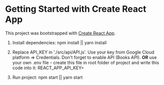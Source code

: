 # Getting Started with Create React App

This project was bootstrapped with [Create React App](https://github.com/facebook/create-react-app).

1. Install dependencies: npm install || yarn install
2. Replace API_KEY in './src/api/API.js'. Use your key from Google Cloud platform => Credentials. Don't forget to enable API (Books API).
**OR** use your own .env file - create this file in root folder of project and write this code into it:
REACT_APP_API_KEY=<you API key without any bracket or quotes>

4. Run project: npm start || yarn start

